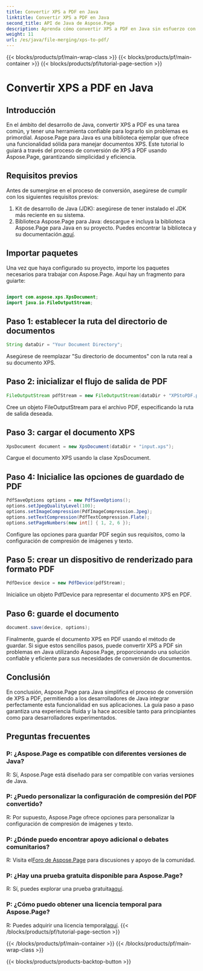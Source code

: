 ```yaml
---
title: Convertir XPS a PDF en Java
linktitle: Convertir XPS a PDF en Java
second_title: API de Java de Aspose.Page
description: Aprenda cómo convertir XPS a PDF en Java sin esfuerzo con Aspose.Page. Siga nuestra guía paso a paso para una conversión de documentos eficiente.
weight: 11
url: /es/java/file-merging/xps-to-pdf/
---
```


{{< blocks/products/pf/main-wrap-class >}}
{{< blocks/products/pf/main-container >}}
{{< blocks/products/pf/tutorial-page-section >}}

# Convertir XPS a PDF en Java

## Introducción
En el ámbito del desarrollo de Java, convertir XPS a PDF es una tarea común, y tener una herramienta confiable para lograrlo sin problemas es primordial. Aspose.Page para Java es una biblioteca ejemplar que ofrece una funcionalidad sólida para manejar documentos XPS. Este tutorial lo guiará a través del proceso de conversión de XPS a PDF usando Aspose.Page, garantizando simplicidad y eficiencia.
## Requisitos previos
Antes de sumergirse en el proceso de conversión, asegúrese de cumplir con los siguientes requisitos previos:
1. Kit de desarrollo de Java (JDK): asegúrese de tener instalado el JDK más reciente en su sistema.
2.  Biblioteca Aspose.Page para Java: descargue e incluya la biblioteca Aspose.Page para Java en su proyecto. Puedes encontrar la biblioteca y su documentación.[aquí](https://reference.aspose.com/page/java/).
## Importar paquetes
Una vez que haya configurado su proyecto, importe los paquetes necesarios para trabajar con Aspose.Page. Aquí hay un fragmento para guiarte:
```java

import com.aspose.xps.XpsDocument;
import java.io.FileOutputStream;
```
## Paso 1: establecer la ruta del directorio de documentos
```java
String dataDir = "Your Document Directory";
```
Asegúrese de reemplazar "Su directorio de documentos" con la ruta real a su documento XPS.
## Paso 2: inicializar el flujo de salida de PDF
```java
FileOutputStream pdfStream = new FileOutputStream(dataDir + "XPStoPDF.pdf");
```
Cree un objeto FileOutputStream para el archivo PDF, especificando la ruta de salida deseada.
## Paso 3: cargar el documento XPS
```java
XpsDocument document = new XpsDocument(dataDir + "input.xps");
```
Cargue el documento XPS usando la clase XpsDocument.
## Paso 4: Inicialice las opciones de guardado de PDF
```java
PdfSaveOptions options = new PdfSaveOptions();
options.setJpegQualityLevel(100);
options.setImageCompression(PdfImageCompression.Jpeg);
options.setTextCompression(PdfTextCompression.Flate);
options.setPageNumbers(new int[] { 1, 2, 6 });
```
Configure las opciones para guardar PDF según sus requisitos, como la configuración de compresión de imágenes y texto.
## Paso 5: crear un dispositivo de renderizado para formato PDF
```java
PdfDevice device = new PdfDevice(pdfStream);
```
Inicialice un objeto PdfDevice para representar el documento XPS en PDF.
## Paso 6: guarde el documento
```java
document.save(device, options);
```
Finalmente, guarde el documento XPS en PDF usando el método de guardar.
Si sigue estos sencillos pasos, puede convertir XPS a PDF sin problemas en Java utilizando Aspose.Page, proporcionando una solución confiable y eficiente para sus necesidades de conversión de documentos.
## Conclusión
En conclusión, Aspose.Page para Java simplifica el proceso de conversión de XPS a PDF, permitiendo a los desarrolladores de Java integrar perfectamente esta funcionalidad en sus aplicaciones. La guía paso a paso garantiza una experiencia fluida y la hace accesible tanto para principiantes como para desarrolladores experimentados.
## Preguntas frecuentes
### P: ¿Aspose.Page es compatible con diferentes versiones de Java?
R: Sí, Aspose.Page está diseñado para ser compatible con varias versiones de Java.
### P: ¿Puedo personalizar la configuración de compresión del PDF convertido?
R: Por supuesto, Aspose.Page ofrece opciones para personalizar la configuración de compresión de imágenes y texto.
### P: ¿Dónde puedo encontrar apoyo adicional o debates comunitarios?
 R: Visita el[Foro de Aspose.Page](https://forum.aspose.com/c/page/39) para discusiones y apoyo de la comunidad.
### P: ¿Hay una prueba gratuita disponible para Aspose.Page?
 R: Sí, puedes explorar una prueba gratuita[aquí](https://releases.aspose.com/).
### P: ¿Cómo puedo obtener una licencia temporal para Aspose.Page?
 R: Puedes adquirir una licencia temporal[aquí](https://purchase.aspose.com/temporary-license/).
{{< /blocks/products/pf/tutorial-page-section >}}

{{< /blocks/products/pf/main-container >}}
{{< /blocks/products/pf/main-wrap-class >}}

{{< blocks/products/products-backtop-button >}}
